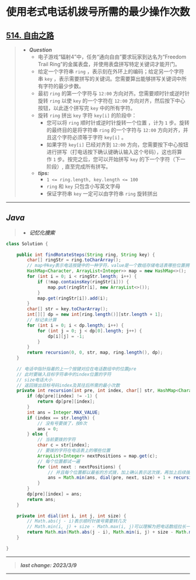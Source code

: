 # 使用老式电话机拨号所需的最少操作次数

## [514. 自由之路](https://leetcode.cn/problems/freedom-trail/)

> - ***Question***
>   - 电子游戏“辐射4”中，任务“通向自由”要求玩家到达名为“Freedom Trail Ring”的金属表盘，并使用表盘拼写特定关键词才能开门。
>   - 给定一个字符串 `ring` ，表示刻在外环上的编码；给定另一个字符串 `key` ，表示需要拼写的关键词。您需要算出能够拼写关键词中所有字符的最少步数。
>   - 最初 `ring` 的第一个字符与 `12:00` 方向对齐。您需要顺时针或逆时针旋转 `ring` 以使 `key` 的一个字符在 `12:00` 方向对齐，然后按下中心按钮，以此逐个拼写完 `key` 中的所有字符。
>   - 旋转 `ring` 拼出 `key` 字符 `key[i]` 的阶段中：
>     - 您可以将 `ring` 顺时针或逆时针旋转一个位置 ，计为 `1` 步。旋转的最终目的是将字符串 `ring` 的一个字符与 `12:00` 方向对齐，并且这个字符必须等于字符 `key[i]` 。
>     - 如果字符 `key[i]` 已经对齐到 `12:00` 方向，您需要按下中心按钮进行拼写（打电话按下确认键确认输入这个号码），这也将算作 `1` 步。按完之后，您可以开始拼写 `key` 的下一个字符（下一阶段）, 直至完成所有拼写。
>   - ***tips:***
>     - `1 <= ring.length, key.length <= 100`
>     - `ring` 和 `key` 只包含小写英文字母
>     - 保证字符串 `key` 一定可以由字符串 `ring` 旋转拼出

---

## *Java*

> - ***记忆化搜索***

```java
class Solution {
    
    public int findRotateSteps(String ring, String key) {
        char[] ringStr = ring.toCharArray();
        // map中key表示电话按键中的一种字符，value是一个数组存储电话表哪些位置拥有这个字符
        HashMap<Character, ArrayList<Integer>> map = new HashMap<>();
        for (int i = 0; i < ringStr.length; i++) {
            if (!map.containsKey(ringStr[i])) {
                map.put(ringStr[i], new ArrayList<>());
            }
            map.get(ringStr[i]).add(i);
        }
        char[] str = key.toCharArray();
        int[][] dp = new int[ring.length()][str.length + 1];
        // 标记未计算
        for (int i = 0; i < dp.length; i++) {
            for (int j = 0; j < dp[0].length; j++) {
                dp[i][j] = -1;
            }
        }
        return recursion(0, 0, str, map, ring.length(), dp);
    }
    
    // 电话中指针指着的上一个按键对应在电话数组中的位置pre
    // 此时要输入目标字符串中的index位置的字符
    // size电话大小
    // 返回拨出目标号码index及其往后所需的最小次数
    private int recursion(int pre, int index, char[] str, HashMap<Character, ArrayList<Integer>> map, int size, int[][] dp) {
        if (dp[pre][index] != -1) {
            return dp[pre][index];
        }
        int ans = Integer.MAX_VALUE;
        if (index == str.length) {
            // 没有号要拨了，按0次
            ans = 0;
        } else {
            // 当前要拨的字符
            char c = str[index];
            // 要拨的字符在电话表上的哪些位置
            ArrayList<Integer> nextPositions = map.get(c);
            // 每个位置都试一遍
            for (int next : nextPositions) {
                // 并且每个位置都以最省的方式拨，加上确认表示这次拨，再加上后续拨的表示总次数
                ans = Math.min(ans, dial(pre, next, size) + 1 + recursion(next, index + 1, str, map, size, dp));
            }
        }
        dp[pre][index] = ans;
        return ans;
    }
    
    private int dial(int i, int j, int size) {
        // Math.abs(j - i)表示顺时针拨号需要转几次
        // Math.min(i, j) + size - Math.max(i, j)可以理解为把电话数组拉长一倍，求逆时针转多少
        return Math.min(Math.abs(j - i), Math.min(i, j) + size - Math.max(i, j));
    }
    
}
```

---

> ***last change: 2023/3/9***

---
